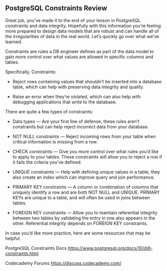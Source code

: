 ## PostgreSQL Constraints Review

Great job, you’ve made it to the end of your lesson in PostgreSQL constraints and data integrity. Hopefully with this information you’re feeling more prepared to design data models that are robust and can handle all of the irregularities of data in the real world. Let’s quickly go over what we’ve learned.

Constraints are rules a DB engineer defines as part of the data model to gain more control over what values are allowed in specific columns and tables.

Specifically, Constraints:

- Reject rows containing values that shouldn’t be inserted into a database table, which can help with preserving data integrity and quality.

- Raise an error when they’re violated, which can also help with debugging applications that write to the database.

There are quite a few types of constraints:

- Data types — Are your first line of defense, these rules aren’t constraints but can help reject incorrect data from your database.

- NOT NULL constraints — Reject incoming rows from your table when critical information is missing from a row.

- CHECK constraints — Give you more control over what rules you’d like to apply to your tables. These constraints will allow you to reject a row if it fails the criteria you’ve defined.

- UNIQUE constraints — Help with defining unique values in a table, they also create an index which can improve query and join performance.

- PRIMARY KEY constraints — A column or combination of columns that uniquely identify a row and are both NOT NULL and UNIQUE. PRIMARY KEYs are unique to a table, and will often be used in joins between tables.

- FOREIGN KEY constraints — Allow you to maintain referential integrity between two tables by validating the entry in one also appears in the other. Referential integrity depends on FOREIGN KEY constraints.

In case you’d like more practice, here are some resources that may be helpful:

PostgreSQL Constraints Docs
https://www.postgresql.org/docs/10/ddl-constraints.html

Codecademy Forums
https://discuss.codecademy.com/

